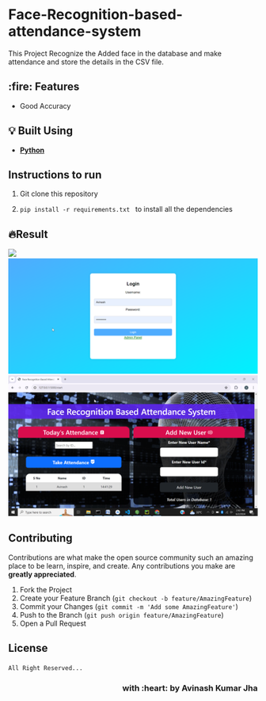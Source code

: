 # Face-Recognition-based-attendance-system
This Project Recognize the Added face in the database and make attendance and store the details in the CSV file.

<h2> :fire: Features</h2>

- Good Accuracy
## :bulb: Built Using

- [**Python**](https://www.python.org/)

## Instructions to run

1. Git clone this repository

2. ```pip install -r requirements.txt ```  to install all the dependencies

## 🔥Result

<img src="/Face-Recognition-based-attendance-system-/images/Result1.png"/>
<img src="/Face-Recognition-based-attendance-system/images/Result2.png"/>
<img src="/Face-Recognition-based-attendance-system/images/Result3.png"/>

## Contributing

Contributions are what make the open source community such an amazing place to be learn, inspire, and create. Any contributions you make are **greatly appreciated**.

1. Fork the Project
2. Create your Feature Branch (`git checkout -b feature/AmazingFeature`)
3. Commit your Changes (`git commit -m 'Add some AmazingFeature'`)
4. Push to the Branch (`git push origin feature/AmazingFeature`)
5. Open a Pull Request  

## License

`All Right Reserved...`
<h3 align="right">with :heart: by Avinash Kumar Jha</h3>
